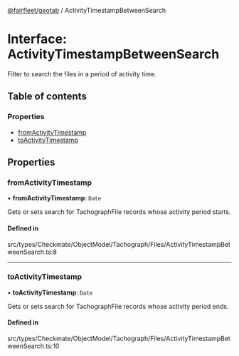 [@fairfleet/geotab](../README.md) / ActivityTimestampBetweenSearch

# Interface: ActivityTimestampBetweenSearch

Filter to search the files in a period of activity time.

## Table of contents

### Properties

- [fromActivityTimestamp](ActivityTimestampBetweenSearch.md#fromactivitytimestamp)
- [toActivityTimestamp](ActivityTimestampBetweenSearch.md#toactivitytimestamp)

## Properties

### fromActivityTimestamp

• **fromActivityTimestamp**: `Date`

Gets or sets search for TachographFile records whose activity period starts.

#### Defined in

src/types/Checkmate/ObjectModel/Tachograph/Files/ActivityTimestampBetweenSearch.ts:8

___

### toActivityTimestamp

• **toActivityTimestamp**: `Date`

Gets or sets search for TachographFile records whose activity period ends.

#### Defined in

src/types/Checkmate/ObjectModel/Tachograph/Files/ActivityTimestampBetweenSearch.ts:10
